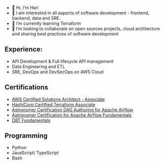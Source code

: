 - 👋 Hi, I’m Hari
- 👀 I am interested in all aspects of software development - frontend, backend, data and SRE.
- 🌱 I’m currently learning Terraform
- 💞️ I’m looking to collaborate on open sources projects, cloud architecture and sharing best practices of software development



## Experience: 

* API Development & Full lifecycle API management
* Data Engineering and ETL
* SRE, DevOps and DevSecOps on AWS Cloud 


## Certifications 

* [AWS Certified Solutions Architect - Associate](https://www.credly.com/badges/0de57656-62f9-4dfa-bca4-bf6d86c73cee)
* [HashiCorp Certified Terraform Associate](https://www.credly.com/badges/2a4310a2-61f9-4f0b-96a3-da3388aeaa4f)
* [Astronomer Certification DAG Authoring for Apache Airflow](https://www.credly.com/badges/057f470d-1c2d-42ae-9290-790e10fcb2ac)
* [Astronomer Certification for Apache Airflow Fundamentals](https://www.credly.com/badges/ed6ae299-4da1-4666-a996-2c9b00f9f825)
* [DBT Fundamentals](https://www.credential.net/f371d405-7302-4792-9f02-311732953191#gs.nhx4cl)


## Programming

* Python 
* JavaScript/ TypeScript 
* Bash


<!---
hkuchibhotla/hkuchibhotla is a ✨ special ✨ repository because its `README.md` (this file) appears on your GitHub profile.
You can click the Preview link to take a look at your changes.
--->
